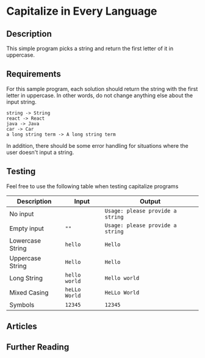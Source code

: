# Capitalize in Every Language

## Description

This simple program picks a string and return the first letter of it in uppercase.


## Requirements

For this sample program, each solution should return the string with the first letter in uppercase.
In other words, do not change anything else about the input string.

```
string -> String
react -> React
java -> Java
car -> Car
a long string term -> A long string term
```

In addition, there should be some error handling for situations where the user
doesn't input a string.


## Testing

Feel free to use the following table when testing capitalize programs

| Description | Input | Output |
|-------------|-------|--------|
| No input | | `Usage: please provide a string` |
| Empty input | `""` | `Usage: please provide a string` |
| Lowercase String | `hello` | `Hello` |
| Uppercase String | `Hello` | `Hello` |
| Long String | `hello world` | `Hello world` |
| Mixed Casing | `heLLo World` | `HeLLo World` |
| Symbols | `12345` | `12345` |


## Articles



## Further Reading